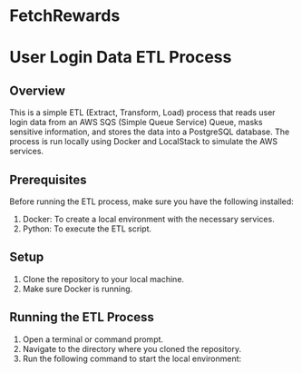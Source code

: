 # FetchRewards
# User Login Data ETL Process

## Overview

This is a simple ETL (Extract, Transform, Load) process that reads user login data from an AWS SQS (Simple Queue Service) Queue, masks sensitive information, and stores the data into a PostgreSQL database. The process is run locally using Docker and LocalStack to simulate the AWS services.

## Prerequisites

Before running the ETL process, make sure you have the following installed:

1. Docker: To create a local environment with the necessary services.
2. Python: To execute the ETL script.

## Setup

1. Clone the repository to your local machine.
2. Make sure Docker is running.

## Running the ETL Process

1. Open a terminal or command prompt.
2. Navigate to the directory where you cloned the repository.
3. Run the following command to start the local environment:

